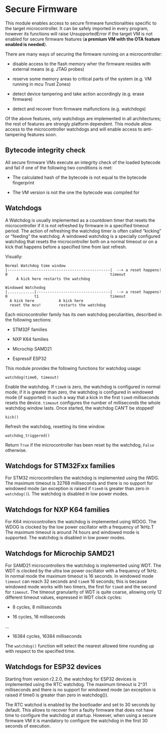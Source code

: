 # Secure Firmware

This module enables access to secure firmware functionalities specific to the target microcontroller.
It can be safely imported in every program, however its functions will raise UnsupportedError if the target VM is not enabled
for secure firmware features (**a premium VM with the OTA feature enabled is needed**).

There are many ways of securing the firmware running on a microcontroller:


* disable access to the flash memory wher the firmware resides with external means (e.g. JTAG probes)


* reserve some memory areas to critical parts of the system (e.g. VM running in mcu Trust Zones)


* detect device tampering and take action accordingly (e.g. erase firmware)


* detect and recover from firmware malfunctions (e.g. watchdogs)

Of the above features, only watchdogs are implemented in all architectures; the rest of features are strongly platform dependent.
This module allow access to the microcontroller watchdogs and will enable access to anti-tampering features soon.

## Bytecode integrity check

All secure firmware VMs execute an integrity check of the loaded bytecode and fail if one of the following two conditions is met:


* The calculated hash of the bytecode is not equal to the bytecode fingerprint


* The VM version is not the one the bytecode was compiled for

## Watchdogs

A Watchdog is usually implemented as a countdown timer that resets the microcontroller if it is not refreshed by firmware in a specified timeout period.
The action of refreshing the watchdog timer is often called “kicking” or “feeding” the watchdog. A windowed watchdog is a specially configured watchdog that resets the microcontroller
both on a normal timeout or on a kick that happens before a specified time from last refresh.

Visually:

```
Normal Watchdog time window
|----------------------------------------------|  --> a reset happens!
0                                              timeout
     A kick here restarts the watchdog

Windowed Watchodog
|............|---------------------------------|  --> a reset happens!
0            t1                                timeout
  A kick here           A kick here
  reset the mcu!        restarts the watchdog
```

Each microcontroller family has its own watchdog peculiarities, described in the following sections:


* STM32F families


* NXP K64 families


* Microchip SAMD21


* Espressif ESP32

This module provides the following functions for watchdog usage:


`watchdog(time0, timeout)`

Enable the watchdog. If `time0` is zero, the watchdog is configured in normal mode; if it is greater than zero, the watchdog is configured in windowed mode (if supported) in such a way that a kick in the first `time0` milliseconds resets the device.
`timeout` configures the number of milliseconds the whole watchdog window lasts. Once started, the watchdog CAN’T be stopped!


`kick()`

Refresh the watchdog, resetting its time window.


`watchdog_triggered()`

Return `True` if the microcontroller has been reset by the watchdog, `False` otherwise.

## Watchdogs for STM32Fxx families

For STM32 microcontrollers the watchdog is implemented using the IWDG. The maximum timeout is 32768 milliseconds and there is no support for windowed mode (an exception is raised if `time0` is greater than zero in `watchdog()`).
The watchdog is disabled in low power modes.

## Watchdogs for NXP K64 families

For K64 microcontrollers the watchdog is implemented using WDOG. The WDOG is clocked by the low power oscillator with a frequency of 1kHz.T The maximum timeout is around 74 hours and windowed mode is supported.
The watchdog is disabled in low power modes.

## Watchdogs for Microchip SAMD21

For SAMD21 microcontrollers the watchdog is implemented using WDT. The WDT is clocked by the ultra low power oscillator with a frequency of 1kHz. In normal mode the maximum timeout is 16 seconds. In windowed mode `timeout` can reach 32 seconds and `time0` 16 seconds; this is because windowed mode works with two timers, the first for `time0` and the second for `timeout`.
The timeout granularity of WDT is quite coarse, allowing only 12 different timeout values, expressed in WDT clock cycles:


* 8 cycles, 8 milliseconds


* 16 cycles, 16 milliseconds

…


* 16384 cycles, 16384 milliseconds

The `watchdog()` function will select the nearest allowed time rounding up with respect to the specified time.

## Watchdogs for ESP32 devices

Starting from version r2.2.0, the watchdog for ESP32 devices is implemented using the RTC watchdog. The maximum timeout is 2^31 milliseconds and there is no support for windowed mode (an exception is raised if time0 is greater than zero in watchdog()).

The RTC watchod is enabled by the bootloader and set to 30 seconds by default. This allows to recover from a faulty firmware that does not have time to configure
the watchdog at startup. However, when using a secure firmware VM it is mandatory to configure the watchdog in the first 30 seconds of execution.
<!--stackedit_data:
eyJoaXN0b3J5IjpbLTE1OTk0NTQ3MjRdfQ==
-->
